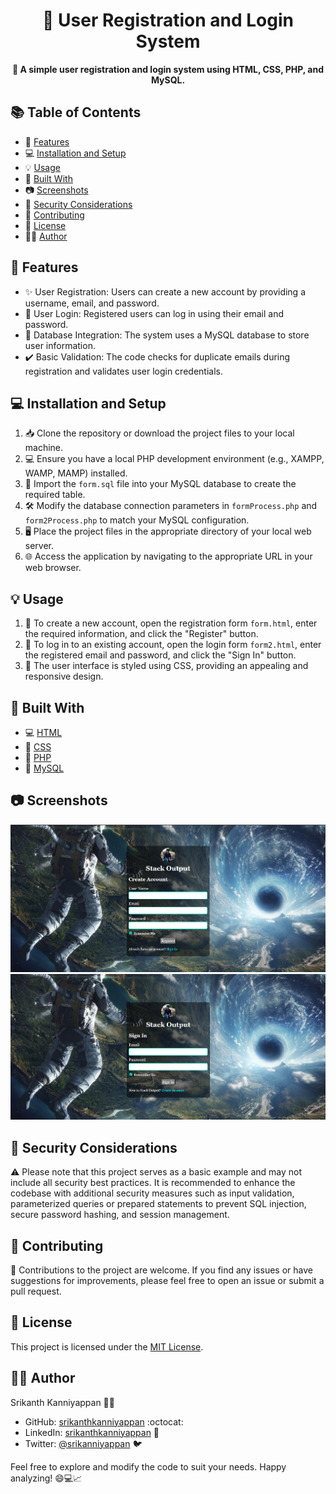 <h1 align="center">🚀 User Registration and Login System</h1>
<p align="center">
  <strong>🔐 A simple user registration and login system using HTML, CSS, PHP, and MySQL.</strong>
</p>


## 📚 Table of Contents

- 🌟 [Features](#-features)
- 💻 [Installation and Setup](#-installation-and-setup)
- 💡 [Usage](#-usage)
- 🔧 [Built With](#-built-with)
- 📷 [Screenshots](#-screenshots)
- 🔐 [Security Considerations](#-security-considerations)
- 🙌 [Contributing](#-contributing)
- 📜 [License](#-license)
- 👨‍💻 [Author](#-author)

## 🌟 Features
- ✨ User Registration: Users can create a new account by providing a username, email, and password.
- 🔑 User Login: Registered users can log in using their email and password.
- 💾 Database Integration: The system uses a MySQL database to store user information.
- ✔️ Basic Validation: The code checks for duplicate emails during registration and validates user login credentials.

## 💻 Installation and Setup

1. 📥 Clone the repository or download the project files to your local machine.
2. 💻 Ensure you have a local PHP development environment (e.g., XAMPP, WAMP, MAMP) installed.
3. 📂 Import the `form.sql` file into your MySQL database to create the required table.
4. 🛠️ Modify the database connection parameters in `formProcess.php` and `form2Process.php` to match your MySQL configuration.
5. 🖥️ Place the project files in the appropriate directory of your local web server.
6. 🌐 Access the application by navigating to the appropriate URL in your web browser.

## 💡 Usage

1. 📝 To create a new account, open the registration form `form.html`, enter the required information, and click the "Register" button.
2. 🔐 To log in to an existing account, open the login form `form2.html`, enter the registered email and password, and click the "Sign In" button.
3. 🎨 The user interface is styled using CSS, providing an appealing and responsive design.


## 🔧 Built With

- 💻 [HTML](https://developer.mozilla.org/en-US/docs/Web/HTML)
- 🎨 [CSS](https://developer.mozilla.org/en-US/docs/Web/CSS)
- 🐘 [PHP](https://www.php.net/)
- 🐬 [MySQL](https://www.mysql.com/)


## 📷 Screenshots 
<div align="center">
  <img src="https://github.com/srikanthkanniyappan/PHP-Login-System-MySQL/blob/5badcfb4a855b2b7c8088a4498e790f53905ded4/img/Screenshot%201.png" alt="Project Screenshot 1" width="700">
  <img src="https://github.com/srikanthkanniyappan/PHP-Login-System-MySQL/blob/5badcfb4a855b2b7c8088a4498e790f53905ded4/img/Screenshot2.png" alt="Project Screenshot 2" width="700">
</div>

## 🔐 Security Considerations

⚠️ Please note that this project serves as a basic example and may not include all security best practices. It is recommended to enhance the codebase with additional security measures such as input validation, parameterized queries or prepared statements to prevent SQL injection, secure password hashing, and session management.

## 🙌 Contributing

🤝 Contributions to the project are welcome. If you find any issues or have suggestions for improvements, please feel free to open an issue or submit a pull request.

## 📜 License

This project is licensed under the [MIT License](LICENSE).

## 👨‍💻 Author

Srikanth Kanniyappan 👨‍💻 

- GitHub: [srikanthkanniyappan](https://github.com/srikanthkanniyappan) :octocat:
- LinkedIn: [srikanthkanniyappan](https://www.linkedin.com/in/srikanthkanniyappan) 👔
- Twitter: [@srikanniyappan](https://twitter.com/SriKanniyappan) 🐦

Feel free to explore and modify the code to suit your needs. Happy analyzing! 😄💻📈
